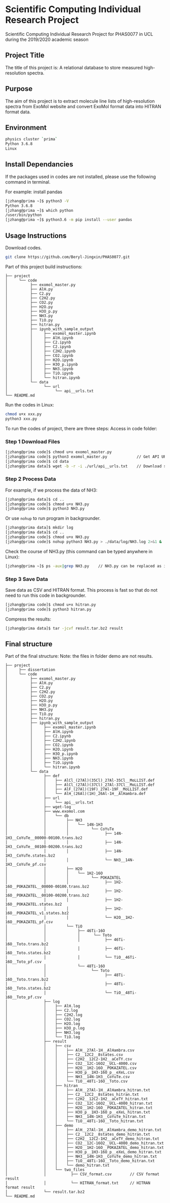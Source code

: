 # Scientific Computing Individual Research Project

Scientific Computing Individual Research Project for PHAS0077 in UCL during the 2019/2020 academic season


## Project Title

The title of this project is:
A relational database to store measured high-resolution spectra.


## Purpose

The aim of this project is to extract molecule line lists of high-resolution spectra from ExoMol website and convert ExoMol format data into HITRAN format data.


## Environment

```bash
physics cluster `prima`
Python 3.6.8
Linux
```


## Install Dependancies

If the packages used in codes are not installed, please use the following command in terminal.

For example: install pandas

```bash
[jzhang@prima ~]$ python3 -V
Python 3.6.8
[jzhang@prima ~]$ which python
/user/bin/python
[jzhang@prima ~]$ python3.6 -m pip install --user pandas
```

## Usage Instructions

Download codes.

```bash
git clone https://github.com/Beryl-Jingxin/PHAS0077.git
```

Part of this project build instructions:

```
├── project
│     └── code
│          ├── exomol_master.py   
│          ├── AlH.py                    
│          ├── C2.py                        
│          ├── C2H2.py                  
│          ├── CO2.py                   
│          ├── H2O.py
│          ├── H3O_p.py                    
│          ├── NH3.py                        
│          ├── TiO.py                                  
│          ├── hitran.py
│          ├── ipynb_with_sample_output
│          │     ├── exomol_master.ipynb
│          │     ├── AlH.ipynb
│          │     ├── C2.ipynb
│          │     ├── C2.ipynb
│          │     ├── C2H2.ipynb
│          │     ├── CO2.ipynb
│          │     ├── H2O.ipynb
│          │     ├── H3O_p.ipynb
│          │     ├── NH3.ipynb
│          │     ├── TiO.ipynb
│          │     └── hitran.ipynb
│          └── data
│                └── url
│                     └── api__urls.txt
└── README.md
```

Run the codes in Linux:

```bash
chmod u+x xxx.py
python3 xxx.py
```

To run the codes of project, there are three steps:
Access in code folder:

###  Step 1    Download Files

```bash
[jzhang@prima code]$ chmod u+x exomol_master.py
[jzhang@prima code]$ python3 exomol_master.py             // Get API URLs and download def files
[jzhang@prima code]$ cd data
[jzhang@prima data]$ wget -b -r -i ./url/api__urls.txt    // Download states and trans files in backgrounder
```

###  Step 2    Process Data

For example, if we process the data of NH3:

```bash
[jzhang@prima data]$ cd ..
[jzhang@prima code]$ chmod u+x NH3.py
[jzhang@prima code]$ python3 NH3.py
```

Or use `nohup` to run program in backgrounder.

```bash
[jzhang@prima data]$ mkdir log
[jzhang@prima data]$ cd ..
[jzhang@prima code]$ chmod u+x NH3.py
[jzhang@prima code]$ nohup python3 NH3.py > ./data/log/NH3.log 2>&1 &
```

Check the course of NH3.py (this command can be typed anywhere in Linux):

```bash
[jzhang@prima ~]$ ps -aux|grep NH3.py    // NH3.py can be replaced as its PID
```

###  Step 3    Save Data

Save data as CSV and HITRAN format. This process is fast so that do not need to run this code in backgrounder.

```bash
[jzhang@prima code]$ chmod u+x hitran.py
[jzhang@prima code]$ python3 hitran.py
```

Compress the results:

```bash
[jzhang@prima data]$ tar -jcvf result.tar.bz2 result
```

## Final structure

Part of the final structure:
Note: the files in folder demo are not results.

```
├── project
│     ├── dissertation
│     └── code
│          ├── exomol_master.py   
│          ├── AlH.py                    
│          ├── C2.py                        
│          ├── C2H2.py                  
│          ├── CO2.py                   
│          ├── H2O.py
│          ├── H3O_p.py                    
│          ├── NH3.py                        
│          ├── TiO.py                                  
│          ├── hitran.py
│          ├── ipynb_with_sample_output
│          │     ├── exomol_master.ipynb
│          │     ├── AlH.ipynb
│          │     ├── C2.ipynb
│          │     ├── C2H2.ipynb
│          │     ├── CO2.ipynb
│          │     ├── H2O.ipynb
│          │     ├── H3O_p.ipynb
│          │     ├── NH3.ipynb
│          │     ├── TiO.ipynb
│          │     └── hitran.ipynb
│          └── data
│                ├── def
│                │    ├── AlCl_(27Al)(35Cl)_27Al-35Cl__MoLLIST.def
│                │    ├── AlCl_(27Al)(37Cl)_27Al-37Cl__MoLLIST.def
│                │    ├── AlF_(27Al)(19F)_27Al-19F__MoLLIST.def
│                │    └── AlH_(26Al)(1H)_26Al-1H__AlHambra.def
│                ├── url
│                │    └── api__urls.txt
│                ├── wget-log
│                ├── www.exomol.com
│                │    └── db
│                │         ├── NH3    
│                │         │    └── 14N-1H3
│                │         │          └── CoYuTe
│                │         │                ├── 14N-1H3__CoYuTe__00000-00100.trans.bz2
│                │         │                ├── 14N-1H3__CoYuTe__00100-00200.trans.bz2
│                │         │                ├── 14N-1H3__CoYuTe.states.bz2
│                │         │                └── NH3__14N-1H3__CoYuTe_pf.csv
│                │         ├── H2O    
│                │         │    └── 1H2-16O
│                │         │          └── POKAZATEL
│                │         │                ├── 1H2-16O__POKAZATEL__00000-00100.trans.bz2
│                │         │                ├── 1H2-16O__POKAZATEL__00100-00200.trans.bz2
│                │         │                ├── 1H2-16O__POKAZATEL.states.bz2
│                │         │                ├── 1H2-16O__POKAZATEL_v1.states.bz2
│                │         │                └── H2O__1H2-16O__POKAZATEL_pf.csv
│                │         └── TiO    
│                │              ├── 46Ti-16O
│                │              │      └── Toto
│                │              │           ├── 46Ti-16O__Toto.trans.bz2
│                │              │           ├── 46Ti-16O__Toto.states.bz2
│                │              │           └── TiO__46Ti-16O__Toto_pf.csv
│                │              └── 48Ti-16O
│                │                    └── Toto
│                │                          ├── 48Ti-16O__Toto.trans.bz2
│                │                          ├── 48Ti-16O__Toto.states.bz2
│                │                          └── TiO__48Ti-16O__Toto_pf.csv
│                ├── log
│                │    ├── AlH.log
│                │    ├── C2.log
│                │    ├── C2H2.log
│                │    ├── CO2.log
│                │    ├── H2O.log
│                │    ├── H3O_p.log
│                │    ├── NH3.log
│                │    └── TiO.log
│                ├── result
│                │    ├── csv
│                │    │    ├── AlH__27Al-1H__AlHambra.csv
│                │    │    ├── C2__12C2__8states.csv
│                │    │    ├── C2H2__12C2-1H2__aCeTY.csv
│                │    │    ├── CO2__12C-16O2__UCL-4000.csv
│                │    │    ├── H2O__1H2-16O__POKAZATEL.csv
│                │    │    ├── H3O_p__1H3-16O_p__eXeL.csv
│                │    │    ├── NH3__14N-1H3__CoYuTe.csv
│                │    │    └── TiO__48Ti-16O__Toto.csv
│                │    ├── hitran
│                │    │    ├── AlH__27Al-1H__AlHambra_hitran.txt
│                │    │    ├── C2__12C2__8states_hitran.txt
│                │    │    ├── C2H2__12C2-1H2__aCeTY_hitran.txt
│                │    │    ├── CO2__12C-16O2__UCL-4000_hitran.txt
│                │    │    ├── H2O__1H2-16O__POKAZATEL_hitran.txt
│                │    │    ├── H3O_p__1H3-16O_p__eXeL_hitran.txt
│                │    │    ├── NH3__14N-1H3__CoYuTe_hitran.txt
│                │    │    └── TiO__48Ti-16O__Toto_hitran.txt
│                │    ├── demo
│                │    │    ├── AlH__27Al-1H__AlHambra_demo_hitran.txt
│                │    │    ├── C2__12C2__8states_demo_hitran.txt
│                │    │    ├── C2H2__12C2-1H2__aCeTY_demo_hitran.txt
│                │    │    ├── CO2__12C-16O2__UCL-4000_demo_hitran.txt
│                │    │    ├── H2O__1H2-16O__POKAZATEL_demo_hitran.txt
│                │    │    ├── H3O_p__1H3-16O_p__eXeL_demo_hitran.txt
│                │    │    ├── NH3__14N-1H3__CoYuTe_demo_hitran.txt
│                │    │    ├── TiO__48Ti-16O__Toto_demo_hitran.txt
│                │    │    └── demo_hitran.txt
│                │    └── two_files
│                │           ├── CSV_format.csv        // CSV format result
│                │           └── HITRAN_format.txt     // HITRAN format result
│                └── result.tar.bz2     
└── README.md
```
